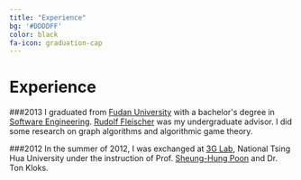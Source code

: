 ```yaml
---
title: "Experience"
bg: '#DDDDFF'
color: black
fa-icon: graduation-cap
---
```


# Experience

###2013
I graduated from [Fudan University](http://www.fudan.edu.cn/en/) with a bachelor's degree in [Software Engineering](http://www.software.fudan.edu.cn/index.shtml). [Rudolf Fleischer](http://www.tcs.fudan.edu.cn/rudolf/) was my undergraduate advisor. I did some research on graph algorithms and algorithmic game theory.

###2012
In the summer of 2012, I was exchanged at [3G Lab](http://3glab.cs.nthu.edu.tw/), National Tsing Hua University under the instruction of Prof. [Sheung-Hung Poon](http://www.cs.nthu.edu.tw/~spoon/) and Dr. Ton Kloks.